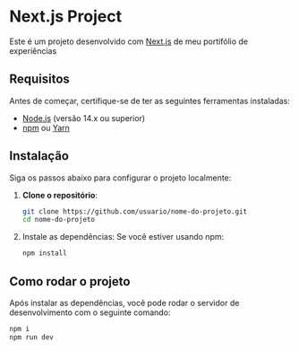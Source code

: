 # Next.js Project

Este é um projeto desenvolvido com [Next.js](https://nextjs.org/) de meu portifólio de experiências

## Requisitos

Antes de começar, certifique-se de ter as seguintes ferramentas instaladas:

- [Node.js](https://nodejs.org/en/) (versão 14.x ou superior)
- [npm](https://www.npmjs.com/) ou [Yarn](https://yarnpkg.com/)

## Instalação

Siga os passos abaixo para configurar o projeto localmente:

1. **Clone o repositório**:
   ```bash
   git clone https://github.com/usuario/nome-do-projeto.git
   cd nome-do-projeto

2. Instale as dependências: Se você estiver usando npm:
   ```bash
   npm install

## Como rodar o projeto
Após instalar as dependências, você pode rodar o servidor de desenvolvimento com o seguinte comando:
  ```bash
  npm i
  npm run dev

